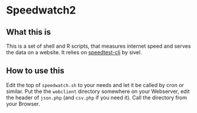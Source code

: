 # Speedwatch2

## What this is

This is a set of shell and R scripts, that measures internet speed and serves
the data on a website. It relies on [speedtest-cli] by sivel.

[speedtest-cli]: https://github.com/sivel/speedtest-cli "speedtest-cli"

## How to use this

Edit the top of `speedwatch.sh` to your needs and let it be called by cron or
similar. Put the the `webclient` directory somewhere on your Webserver, edit
the header of `json.php` (and `csv.php` if you need it). Call the directory
from your Browser.
